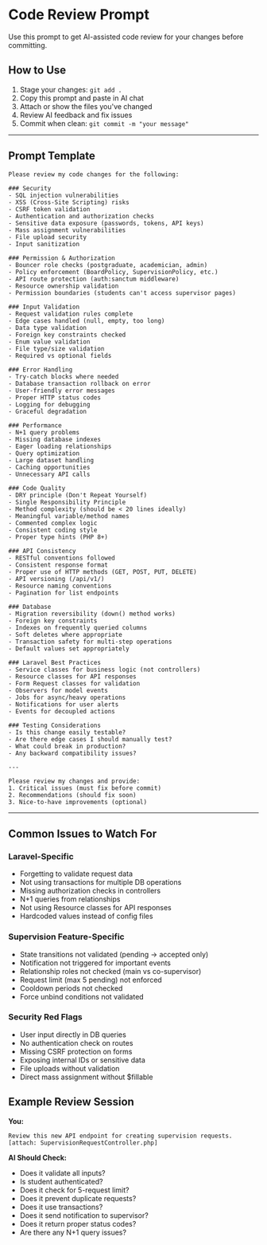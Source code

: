 # Code Review Prompt

Use this prompt to get AI-assisted code review for your changes before committing.

## How to Use

1. Stage your changes: `git add .`
2. Copy this prompt and paste in AI chat
3. Attach or show the files you've changed
4. Review AI feedback and fix issues
5. Commit when clean: `git commit -m "your message"`

---

## Prompt Template

```
Please review my code changes for the following:

### Security
- SQL injection vulnerabilities
- XSS (Cross-Site Scripting) risks
- CSRF token validation
- Authentication and authorization checks
- Sensitive data exposure (passwords, tokens, API keys)
- Mass assignment vulnerabilities
- File upload security
- Input sanitization

### Permission & Authorization
- Bouncer role checks (postgraduate, academician, admin)
- Policy enforcement (BoardPolicy, SupervisionPolicy, etc.)
- API route protection (auth:sanctum middleware)
- Resource ownership validation
- Permission boundaries (students can't access supervisor pages)

### Input Validation
- Request validation rules complete
- Edge cases handled (null, empty, too long)
- Data type validation
- Foreign key constraints checked
- Enum value validation
- File type/size validation
- Required vs optional fields

### Error Handling
- Try-catch blocks where needed
- Database transaction rollback on error
- User-friendly error messages
- Proper HTTP status codes
- Logging for debugging
- Graceful degradation

### Performance
- N+1 query problems
- Missing database indexes
- Eager loading relationships
- Query optimization
- Large dataset handling
- Caching opportunities
- Unnecessary API calls

### Code Quality
- DRY principle (Don't Repeat Yourself)
- Single Responsibility Principle
- Method complexity (should be < 20 lines ideally)
- Meaningful variable/method names
- Commented complex logic
- Consistent coding style
- Proper type hints (PHP 8+)

### API Consistency
- RESTful conventions followed
- Consistent response format
- Proper use of HTTP methods (GET, POST, PUT, DELETE)
- API versioning (/api/v1/)
- Resource naming conventions
- Pagination for list endpoints

### Database
- Migration reversibility (down() method works)
- Foreign key constraints
- Indexes on frequently queried columns
- Soft deletes where appropriate
- Transaction safety for multi-step operations
- Default values set appropriately

### Laravel Best Practices
- Service classes for business logic (not controllers)
- Resource classes for API responses
- Form Request classes for validation
- Observers for model events
- Jobs for async/heavy operations
- Notifications for user alerts
- Events for decoupled actions

### Testing Considerations
- Is this change easily testable?
- Are there edge cases I should manually test?
- What could break in production?
- Any backward compatibility issues?

---

Please review my changes and provide:
1. Critical issues (must fix before commit)
2. Recommendations (should fix soon)
3. Nice-to-have improvements (optional)
```

---

## Common Issues to Watch For

### Laravel-Specific
- Forgetting to validate request data
- Not using transactions for multiple DB operations
- Missing authorization checks in controllers
- N+1 queries from relationships
- Not using Resource classes for API responses
- Hardcoded values instead of config files

### Supervision Feature-Specific
- State transitions not validated (pending → accepted only)
- Notification not triggered for important events
- Relationship roles not checked (main vs co-supervisor)
- Request limit (max 5 pending) not enforced
- Cooldown periods not checked
- Force unbind conditions not validated

### Security Red Flags
- User input directly in DB queries
- No authentication check on routes
- Missing CSRF protection on forms
- Exposing internal IDs or sensitive data
- File uploads without validation
- Direct mass assignment without $fillable

## Example Review Session

**You:**
```
Review this new API endpoint for creating supervision requests.
[attach: SupervisionRequestController.php]
```

**AI Should Check:**
- Does it validate all inputs?
- Is student authenticated?
- Does it check for 5-request limit?
- Does it prevent duplicate requests?
- Does it use transactions?
- Does it send notification to supervisor?
- Does it return proper status codes?
- Are there any N+1 query issues?

